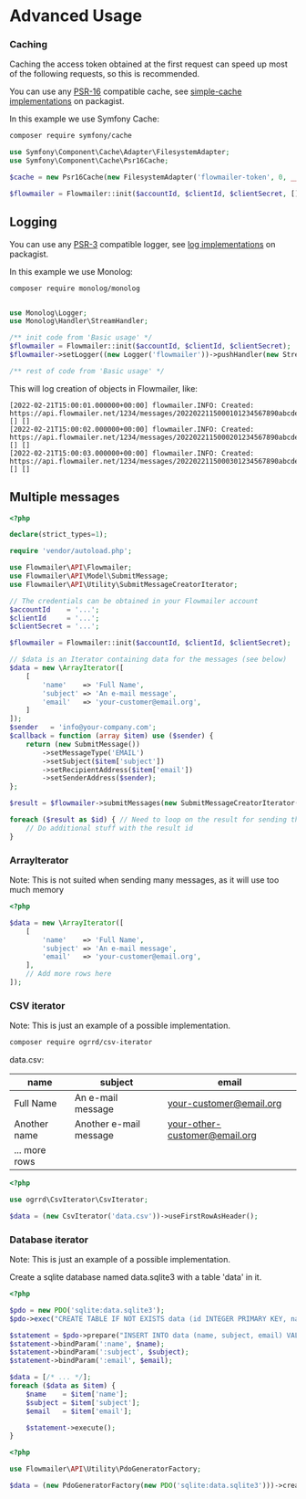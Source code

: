 # Advanced Usage 

### Caching

Caching the access token obtained at the first request can speed up most of the following requests, so this is recommended.

You can use any [PSR-16](https://www.php-fig.org/psr/psr-16/) compatible cache, see [simple-cache implementations](https://packagist.org/providers/psr/simple-cache-implementation) on packagist.

In this example we use Symfony Cache:
```bash
composer require symfony/cache
```

```php
use Symfony\Component\Cache\Adapter\FilesystemAdapter;
use Symfony\Component\Cache\Psr16Cache;

$cache = new Psr16Cache(new FilesystemAdapter('flowmailer-token', 0, __DIR__.'/cache-dir'));

$flowmailer = Flowmailer::init($accountId, $clientId, $clientSecret, [], null, $cache);
```

## Logging
You can use any [PSR-3](https://www.php-fig.org/psr/psr-3/) compatible logger, see [log implementations](https://packagist.org/providers/psr/log-implementation) on packagist.

In this example we use Monolog:
```bash
composer require monolog/monolog
```

```php

use Monolog\Logger;
use Monolog\Handler\StreamHandler;

/** init code from 'Basic usage' */
$flowmailer = Flowmailer::init($accountId, $clientId, $clientSecret);
$flowmailer->setLogger((new Logger('flowmailer'))->pushHandler(new StreamHandler(__DIR__.'/journal.log', Logger::INFO)));

/** rest of code from 'Basic usage' */
```

This will log creation of objects in Flowmailer, like:
```log
[2022-02-21T15:00:01.000000+00:00] flowmailer.INFO: Created: https://api.flowmailer.net/1234/messages/2022022115000101234567890abcdef0 [] []
[2022-02-21T15:00:02.000000+00:00] flowmailer.INFO: Created: https://api.flowmailer.net/1234/messages/2022022115000201234567890abcdef0 [] []
[2022-02-21T15:00:03.000000+00:00] flowmailer.INFO: Created: https://api.flowmailer.net/1234/messages/2022022115000301234567890abcdef0 [] []
```

## Multiple messages
```php
<?php

declare(strict_types=1);

require 'vendor/autoload.php';

use Flowmailer\API\Flowmailer;
use Flowmailer\API\Model\SubmitMessage;
use Flowmailer\API\Utility\SubmitMessageCreatorIterator;

// The credentials can be obtained in your Flowmailer account
$accountId    = '...';
$clientId     = '...';
$clientSecret = '...';

$flowmailer = Flowmailer::init($accountId, $clientId, $clientSecret);

// $data is an Iterator containing data for the messages (see below)
$data = new \ArrayIterator([
    [
        'name'    => 'Full Name',
        'subject' => 'An e-mail message',
        'email'   => 'your-customer@email.org',
    ]
]);
$sender   = 'info@your-company.com';
$callback = function (array $item) use ($sender) {
    return (new SubmitMessage())
        ->setMessageType('EMAIL')
        ->setSubject($item['subject'])
        ->setRecipientAddress($item['email'])
        ->setSenderAddress($sender);
};

$result = $flowmailer->submitMessages(new SubmitMessageCreatorIterator($data, $callback));

foreach ($result as $id) { // Need to loop on the result for sending the messaged 
    // Do additional stuff with the result id
}

```

### ArrayIterator

Note: This is not suited when sending many messages, as it will use too much memory  
```php
<?php

$data = new \ArrayIterator([
    [
        'name'    => 'Full Name',
        'subject' => 'An e-mail message',
        'email'   => 'your-customer@email.org',
    ],
    // Add more rows here
]);

```

### CSV iterator

Note: This is just an example of a possible implementation.

```bash
composer require ogrrd/csv-iterator
```

data.csv:

| name          | subject                | email                         |
|---------------|------------------------|-------------------------------|
| Full Name     | An e-mail message      | your-customer@email.org       |
| Another name  | Another e-mail message | your-other-customer@email.org |
| ... more rows |                        |                               |

```php
<?php

use ogrrd\CsvIterator\CsvIterator;

$data = (new CsvIterator('data.csv'))->useFirstRowAsHeader();
```

### Database iterator

Note: This is just an example of a possible implementation.

Create a sqlite database named data.sqlite3 with a table 'data' in it.
```php
<?php

$pdo = new PDO('sqlite:data.sqlite3');
$pdo->exec("CREATE TABLE IF NOT EXISTS data (id INTEGER PRIMARY KEY, name TEXT, subject TEXT, email TEXT)");

$statement = $pdo->prepare("INSERT INTO data (name, subject, email) VALUES (:name, :subject, :email)");
$statement->bindParam(':name', $name);
$statement->bindParam(':subject', $subject);
$statement->bindParam(':email', $email);

$data = [/* ... */];
foreach ($data as $item) {
    $name    = $item['name'];
    $subject = $item['subject'];
    $email   = $item['email'];

    $statement->execute();
}
```

```php
<?php

use Flowmailer\API\Utility\PdoGeneratorFactory;

$data = (new PdoGeneratorFactory(new PDO('sqlite:data.sqlite3')))->createGenerator('SELECT * FROM data;');
```
